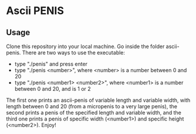 # Ascii PENIS
## Usage
Clone this repository into your local machine.
Go inside the folder ascii-penis.
There are two ways to use the executable:

* type "./penis" and press enter
* type "./penis \<number\>", where \<number\> is a number between 0 and 20
* type "./penis \<number1\> \<number2\>", where \<number1\> is a number between 0 and 20, and <number2> is 1 or 2

The first one prints an ascii-penis of variable length and variable width, with length between 0 and 20 (from a micropenis to a very large penis), the second prints a penis of the specified length and variable width, and the third one prints a penis of specific width (\<number1\>) and specific height (\<number2\>).
Enjoy!

